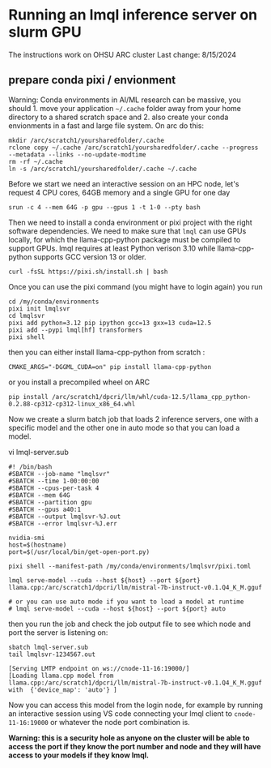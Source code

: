 # Running an lmql inference server on slurm GPU

The instructions work on OHSU ARC cluster 
Last change: 8/15/2024 

## prepare conda pixi / envionment 

Warning: Conda environments in AI/ML research can be massive, you should 1. move your application `~/.cache` folder away from your home directory to a shared scratch space and 2. also create your conda envionments in a fast and large file system. On arc do this: 

```
mkdir /arc/scratch1/yoursharedfolder/.cache
rclone copy ~/.cache /arc/scratch1/yoursharedfolder/.cache --progress --metadata --links --no-update-modtime
rm -rf ~/.cache
ln -s /arc/scratch1/yoursharedfolder/.cache ~/.cache
```

Before we start we need an interactive session on an HPC node, let's request 4 CPU cores, 64GB memory and a single GPU for one day

```
srun -c 4 --mem 64G -p gpu --gpus 1 -t 1-0 --pty bash
```

Then we need to install a conda environment or pixi project with the right software dependencies. We need to make sure that `lmql` can use GPUs locally, for which the llama-cpp-python package must be compiled to support GPUs. lmql requires at least Python verison 3.10 while llama-cpp-python supports GCC version 13 or older.

```
curl -fsSL https://pixi.sh/install.sh | bash
```

Once you can use the pixi command (you might have to login again)  you run 

```
cd /my/conda/environments
pixi init lmqlsvr
cd lmqlsvr 
pixi add python=3.12 pip ipython gcc=13 gxx=13 cuda=12.5
pixi add --pypi lmql[hf] transformers
pixi shell
```

then you can either install llama-cpp-python from scratch :

```
CMAKE_ARGS="-DGGML_CUDA=on" pip install llama-cpp-python
```

or you install a precompiled wheel on ARC

```
pip install /arc/scratch1/dpcri/llm/whl/cuda-12.5/llama_cpp_python-0.2.88-cp312-cp312-linux_x86_64.whl
```

Now we create a slurm batch job that loads 2 inference servers, one with a specific model and the other one in auto mode so that you can load a model. 

vi lmql-server.sub 

```
#! /bin/bash
#SBATCH --job-name "lmqlsvr"
#SBATCH --time 1-00:00:00
#SBATCH --cpus-per-task 4
#SBATCH --mem 64G
#SBATCH --partition gpu 
#SBATCH --gpus a40:1 
#SBATCH --output lmqlsvr-%J.out
#SBATCH --error lmqlsvr-%J.err

nvidia-smi
host=$(hostname)
port=$(/usr/local/bin/get-open-port.py)

pixi shell --manifest-path /my/conda/environments/lmqlsvr/pixi.toml

lmql serve-model --cuda --host ${host} --port ${port} llama.cpp:/arc/scratch1/dpcri/llm/mistral-7b-instruct-v0.1.Q4_K_M.gguf

# or you can use auto mode if you want to load a model at runtime 
# lmql serve-model --cuda --host ${host} --port ${port} auto

```

then you run the job and check the job output file to see which node and port the server is listening on:

```
sbatch lmql-server.sub
tail lmqlsvr-1234567.out

[Serving LMTP endpoint on ws://cnode-11-16:19000/]
[Loading llama.cpp model from llama.cpp:/arc/scratch1/dpcri/llm/mistral-7b-instruct-v0.1.Q4_K_M.gguf  with  {'device_map': 'auto'} ]
```

Now you can access this model from the login node, for example by running an interactive session using VS code connecting your lmql client to `cnode-11-16:19000` or whatever the node port combination is.

**Warning: this is a security hole as anyone on the cluster will be able to access the port if they know the port number and node and they will have access to your models if they know lmql.**


